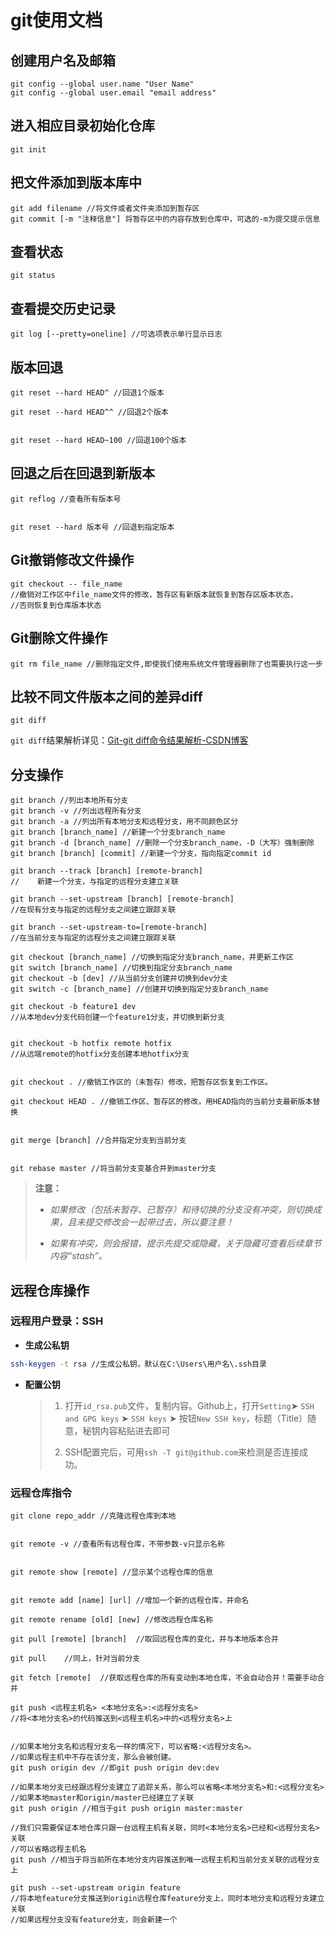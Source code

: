 # git使用文档

## 创建用户名及邮箱

```git
git config --global user.name "User Name"
git config --global user.email "email address"
```

## 进入相应目录初始化仓库

```git
git init
```

## 把文件添加到版本库中

```git
git add filename //将文件或者文件夹添加到暂存区
git commit [-m "注释信息"] 将暂存区中的内容存放到仓库中，可选的-m为提交提示信息
```

## 查看状态

```git
git status
```

## 查看提交历史记录

```git
git log [--pretty=oneline] //可选项表示单行显示日志
```

## 版本回退

```git
git reset --hard HEAD^ //回退1个版本

git reset --hard HEAD^^ //回退2个版本


git reset --hard HEAD~100 //回退100个版本
```

## 回退之后在回退到新版本

```git
git reflog //查看所有版本号


git reset --hard 版本号 //回退到指定版本
```

## Git撤销修改文件操作

```git
git checkout -- file_name 
//撤销对工作区中file_name文件的修改，暂存区有新版本就恢复到暂存区版本状态，
//否则恢复到仓库版本状态
```

## Git删除文件操作

```git
git rm file_name //删除指定文件,即使我们使用系统文件管理器删除了也需要执行这一步
```

## 比较不同文件版本之间的差异diff

```git
git diff
```

`git diff`结果解析详见：[Git-git diff命令结果解析-CSDN博客](https://blog.csdn.net/CSDN___LYY/article/details/102555882 "Git-git diff命令结果解析-CSDN博客")

## 分支操作

```git
git branch //列出本地所有分支
git branch -v //列出远程所有分支
git branch -a //列出所有本地分支和远程分支，用不同颜色区分
git branch [branch_name] //新建一个分支branch_name
git branch -d [branch_name] //删除一个分支branch_name，-D（大写）强制删除
git branch [branch] [commit] //新建一个分支，指向指定commit id

git branch --track [branch] [remote-branch]
//    新建一个分支，与指定的远程分支建立关联

git branch --set-upstream [branch] [remote-branch]
//在现有分支与指定的远程分支之间建立跟踪关联

git branch --set-upstream-to=[remote-branch]
//在当前分支与指定的远程分支之间建立跟踪关联

git checkout [branch_name] //切换到指定分支branch_name，并更新工作区
git switch [branch_name] //切换到指定分支branch_name
git checkout -b [dev] //从当前分支创建并切换到dev分支
git switch -c [branch_name] //创建并切换到指定分支branch_name

git checkout -b feature1 dev 
//从本地dev分支代码创建一个feature1分支，并切换到新分支


git checkout -b hotfix remote hotfix
//从远端remote的hotfix分支创建本地hotfix分支


git checkout . //撤销工作区的（未暂存）修改，把暂存区恢复到工作区。

git checkout HEAD . //撤销工作区、暂存区的修改，用HEAD指向的当前分支最新版本替换


git merge [branch] //合并指定分支到当前分支


git rebase master //将当前分支变基合并到master分支
```

> **注意：**
> 
> - *如果修改（包括未暂存、已暂存）和待切换的分支没有冲突，则切换成果，且未提交修改会一起带过去，所以要注意！*
> 
> - *如果有冲突，则会报错，提示先提交或隐藏，关于隐藏可查看后续章节内容“stash”。*

## 

## 远程仓库操作



### 远程用户登录：SSH

- **生成公私钥**

```bash
ssh-keygen -t rsa //生成公私钥，默认在C:\Users\用户名\.ssh目录
```

- **配置公钥**
  
  > 1. 打开`id_rsa.pub`文件，复制内容。Github上，打开`Setting`➤ `SSH and GPG keys` ➤ `SSH keys` ➤ 按钮`New SSH key`，标题（Title）随意，秘钥内容粘贴进去即可
  > 
  > 2. SSH配置完后，可用`ssh -T git@github.com`来检测是否连接成功。



### 远程仓库指令

```git
git clone repo_addr //克隆远程仓库到本地


git remote -v //查看所有远程仓库，不带参数-v只显示名称


git remote show [remote] //显示某个远程仓库的信息


git remote add [name] [url] //增加一个新的远程仓库，并命名

git remote rename [old] [new] //修改远程仓库名称

git pull [remote] [branch]	//取回远程仓库的变化，并与本地版本合并

git pull	//同上，针对当前分支

git fetch [remote]	//获取远程仓库的所有变动到本地仓库，不会自动合并！需要手动合并

git push <远程主机名> <本地分支名>:<远程分支名>
//将<本地分支名>的代码推送到<远程主机名>中的<远程分支名>上


//如果本地分支名和远程分支名一样的情况下，可以省略:<远程分支名>。
//如果远程主机中不存在该分支，那么会被创建。
git push origin dev //即git push origin dev:dev

//如果本地分支已经跟远程分支建立了追踪关系，那么可以省略<本地分支名>和:<远程分支名>
//如果本地master和origin/master已经建立了关联
git push origin //相当于git push origin master:master

//我们只需要保证本地仓库只跟一台远程主机有关联，同时<本地分支名>已经和<远程分支名>关联
//可以省略远程主机名
git push //相当于将当前所在本地分支内容推送到唯一远程主机和当前分支关联的远程分支上

git push --set-upstream origin feature
//将本地feature分支推送到origin远程仓库feature分支上，同时本地分支和远程分支建立关联
//如果远程分支没有feature分支，则会新建一个



```
